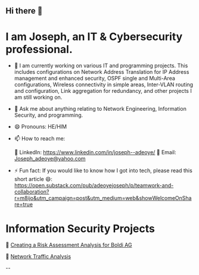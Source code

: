 ## Hi there 👋

# I am Joseph, an IT & Cybersecurity professional.

- 🔭 I am currently working on various IT and programming projects. This includes configurations on Network Address Translation for IP Address management and enhanced security, OSPF single and Multi-Area configurations, Wireless connectivity in simple areas, Inter-VLAN routing and configuration, Link aggregation for redundancy, and other projects I am still working on.

- 💬 Ask me about anything relating to Network Engineering, Information Security, and programming.

- 😄 Pronouns: HE/HIM
  
- 📫 How to reach me:

  
  💼 LinkedIn: https://www.linkedin.com/in/joseph--adeoye/
  📧 Email: Joseph_adeoye@yahoo.com

- ⚡ Fun fact: If you would like to know how I got into tech, please read this short article 😄: https://open.substack.com/pub/adeoyejoseph/p/teamwork-and-collaboration?r=m8ijo&utm_campaign=post&utm_medium=web&showWelcomeOnShare=true

# Information Security Projects
🔐  [Creating a Risk Assessment Analysis for Boldi AG](https://github.com/JosephAdeoye/risk-assessment-analysis)

🔐 [Network Traffic Analysis](https://github.com/JosephAdeoye/packet-analysis)


 -- 


<!--

Here are some ideas to get you started:


- 🌱 I’m currently learning ...
- 👯 I’m looking to collaborate on ...
- 🤔 I’m looking for help with ...




-->
